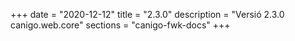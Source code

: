 +++
date        = "2020-12-12"
title       = "2.3.0"
description = "Versió 2.3.0 canigo.web.core"
sections    = "canigo-fwk-docs"
+++